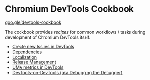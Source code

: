 # Chromium DevTools Cookbook

[goo.gle/devtools-cookbook](http://goo.gle/devtools-cookbook)

The cookbook provides *recipes* for common workflows / tasks during development
of Chromium DevTools itself.

*   [Create new Issues in DevTools](create_new_issues.md)
*   [Dependencies](dependencies.md)
*   [Localization](localization.md)
*   [Release Management](release_management.md)
*   [UMA metrics in DevTools](uma_metrics.md)
*   [DevTools-on-DevTools (aka Debugging the Debugger)](devtools_on_devtools.md)